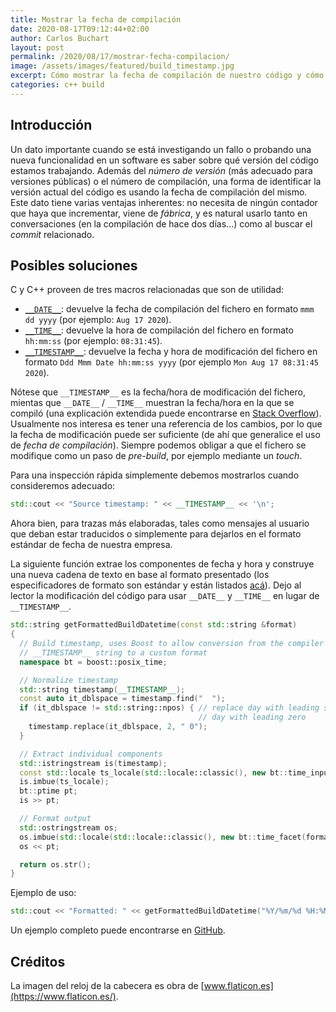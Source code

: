 ```yaml
---
title: Mostrar la fecha de compilación
date: 2020-08-17T09:12:44+02:00
author: Carlos Buchart
layout: post
permalink: /2020/08/17/mostrar-fecha-compilacion/
image: /assets/images/featured/build_timestamp.jpg
excerpt: Cómo mostrar la fecha de compilación de nuestro código y cómo nos ayuda.
categories: c++ build
---
```

## Introducción

Un dato importante cuando se está investigando un fallo o probando una nueva funcionalidad en un software es saber sobre qué versión del código estamos trabajando. Además del _número de versión_ (más adecuado para versiones públicas) o el número de compilación, una forma de identificar la versión actual del código es usando la fecha de compilación del mismo. Este dato tiene varias ventajas inherentes: no necesita de ningún contador que haya que incrementar, viene de _fábrica_, y es natural usarlo tanto en conversaciones (en la compilación de hace dos días...) como al buscar el _commit_ relacionado.

## Posibles soluciones

C y C++ proveen de tres macros relacionadas que son de utilidad:

- [`__DATE__`](https://www.cprogramming.com/reference/preprocessor/__DATE__.html): devuelve la fecha de compilación del fichero en formato `mmm dd yyyy` (por ejemplo: `Aug 17 2020`).
- [`__TIME__`](https://www.cprogramming.com/reference/preprocessor/__TIME__.html): devuelve la hora de compilación del fichero en formato `hh:mm:ss` (por ejemplo: `08:31:45`).
- [`__TIMESTAMP__`](https://www.cprogramming.com/reference/preprocessor/__TIMESTAMP__.html): devuelve la fecha y hora de modificación del fichero en formato `Ddd Mmm Date hh:mm:ss yyyy` (por ejemplo `Mon Aug 17 08:31:45 2020`).

Nótese que `__TIMESTAMP__` es la fecha/hora de modificación del fichero, mientas que `__DATE__` / `__TIME__` muestran la fecha/hora en la que se compiló (una explicación extendida puede encontrarse en [Stack Overflow](https://stackoverflow.com/q/27691101/1485885)). Usualmente nos interesa es tener una referencia de los cambios, por lo que la fecha de modificación puede ser suficiente (de ahí que generalice el uso de _fecha de compilación_). Siempre podemos obligar a que el fichero se modifique como un paso de _pre-build_, por ejemplo mediante un _touch_.

Para una inspección rápida simplemente debemos mostrarlos cuando consideremos adecuado:

```cpp
std::cout << "Source timestamp: " << __TIMESTAMP__ << '\n';
```

Ahora bien, para trazas más elaboradas, tales como mensajes al usuario que deban estar traducidos o simplemente para dejarlos en el formato estándar de fecha de nuestra empresa.

La siguiente función extrae los componentes de fecha y hora y construye una nueva cadena de texto en base al formato presentado (los especificadores de formato son estándar y están listados [acá](https://en.cppreference.com/w/c/chrono/strftime)). Dejo al lector la modificación del código para usar `__DATE__` y `__TIME__` en lugar de `__TIMESTAMP__`.

```cpp
std::string getFormattedBuildDatetime(const std::string &format)
{
  // Build timestamp, uses Boost to allow conversion from the compiler
  // __TIMESTAMP__ string to a custom format
  namespace bt = boost::posix_time;

  // Normalize timestamp
  std::string timestamp(__TIMESTAMP__);
  const auto it_dblspace = timestamp.find("  ");
  if (it_dblspace != std::string::npos) { // replace day with leading space by
                                          // day with leading zero
    timestamp.replace(it_dblspace, 2, " 0");
  }

  // Extract individual components
  std::istringstream is(timestamp);
  const std::locale ts_locale(std::locale::classic(), new bt::time_input_facet("%a %b %d %H:%M:%S %Y"));
  is.imbue(ts_locale);
  bt::ptime pt;
  is >> pt;

  // Format output
  std::ostringstream os;
  os.imbue(std::locale(std::locale::classic(), new bt::time_facet(format.c_str())));
  os << pt;

  return os.str();
}
```

Ejemplo de uso:

```cpp
std::cout << "Formatted: " << getFormattedBuildDatetime("%Y/%m/%d %H:%M:%S") << '\n';
```

Un ejemplo completo puede encontrarse en [GitHub](https://github.com/BlogHeaderFiles/SourceCode/tree/master/BuildDateTime).

## Créditos

La imagen del reloj de la cabecera es obra de [www.flaticon.es](https://www.flaticon.es/).
